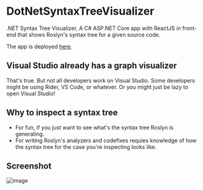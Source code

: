 # DotNetSyntaxTreeVisualizer

.NET Syntax Tree Visualizer, A C# ASP.NET Core app with ReactJS in front-end that shows Roslyn's syntax tree for a given source code.

The app is deployed [here](https://DotNetSyntaxTreeVisualizer.azurewebsites.net/).

## Visual Studio already has a graph visualizer

That's true. But not all developers work on Visual Studio. Some developers might be using Rider, VS Code, or whatever. Or you might just be lazy to open Visual Studio!

## Why to inspect a syntax tree

- For fun, if you just want to see what's the syntax tree Roslyn is generating.
- For writing Roslyn's analyzers and codefixes requies knowledge of how the syntax tree for the case you're inspecting looks like.

## Screenshot

![image](https://user-images.githubusercontent.com/31348972/85202525-31363300-b307-11ea-8b96-2d44fc742bf4.png)
